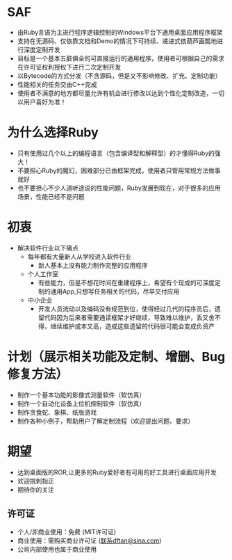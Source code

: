 # SAF
- 由Ruby言语为主进行程序逻辑控制的Windows平台下通用桌面应用程序框架
- 支持在无源码、仅依靠文档和Demo的情况下可持续、递进式依葫芦画瓢地进行深度定制开发
- 目标是一个基本五脏俱全的可直接运行的通用程序，使用者可根据自己的需求在许可证权利授权下进行二次定制开发
- 以Bytecode的方式分发（不含源码，但是又不影响修改、扩充、定制功能）
- 性能相关的任务交由C++完成
- 使用者不满意的地方都尽量允许有机会进行修改以达到个性化定制改造，一切以用户喜好为准！

# 为什么选择Ruby
- 只有使用过几个以上的编程语言（包含编译型和解释型）的才懂得Ruby的强大！
- 不要担心Ruby的魔幻，困难部分已由框架完成，使用者只管用常规方法做事就好
- 也不要担心不少人道听途说的性能问题，Ruby发展到现在，对于很多的应用场景，性能已经不是问题

# 初衷
- 解决软件行业以下痛点
  - 每年都有大量新人从学校进入软件行业
    - 新人基本上没有能力制作完整的应用程序
  - 个人工作室
    - 有些能力，但是不想花时间在重建程序上，希望有个现成的可深度定制的通用App,只想写任务相关的代码，尽早交付应用
  - 中小企业
    - 开发人员流动以及编码没有规范到位，使得经过几代的程序员后，遗留代码因为后来者需要通读框架才好继续，导致难以维护，丢又舍不得，继续维护成本又高，造成这些遗留的代码很可能会变成负资产
 

# 计划（展示相关功能及定制、增删、Bug修复方法）
- 制作一个基本功能的影像式测量软件（软仿真）
- 制作一个自动化设备上位机控制软件（软仿真）
- 制作贪食蛇、象棋、纸版游戏
- 制作各种小例子，帮助用户了解定制流程（欢迎提出问题、要求）

# 期望
- 达到桌面版的ROR,让更多的Ruby爱好者有可用的好工具进行桌面应用开发
- 欢迎挑刺指正
- 期待你的关注
  
## 许可证
- 个人/非商业使用：免费 (MIT许可证)
- 商业使用：需购买商业许可证 (联系dftan@sina.com)
- 公司内部使用也属于商业使用
